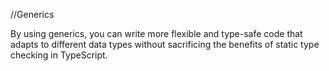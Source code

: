 //Generics

By using generics, you can write more flexible and type-safe code that adapts to different data types without sacrificing the benefits of static type checking in TypeScript.
